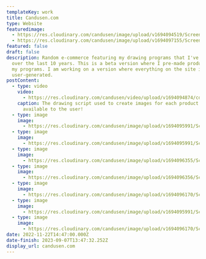 ```yaml
---
templateKey: work
title: Candusen.com
type: Website
featuredimage:
  - https://res.cloudinary.com/candusen/image/upload/v1694094519/Screenshot_2023-09-07_at_9.48.06_AM_njedwp.png
  - https://res.cloudinary.com/candusen/image/upload/v1694097155/Screenshot_2023-09-07_at_10.32.24_AM_ksquj2.png
featured: false
draft: false
description: Random e-commerce featuring my drawing programs that I've developed
  over the last 10 years. This is a beta version where I pre-made products using
  my programs. I am working on a version where everything on the site is
  user-generated.
postContent:
  - type: video
    video:
      - https://res.cloudinary.com/candusen/video/upload/v1694094874/cdc_vid_j7dwac.mp4
    caption: The drawing script used to create images for each product is made
      available to the user!
  - type: image
    image:
      - https://res.cloudinary.com/candusen/image/upload/v1694095991/Screenshot_2023-09-07_at_10.10.55_AM_nmknlc.png
  - type: image
    image:
      - https://res.cloudinary.com/candusen/image/upload/v1694095991/Screenshot_2023-09-07_at_10.12.14_AM_kiy0u8.png
  - type: image
    image:
      - https://res.cloudinary.com/candusen/image/upload/v1694096355/Screenshot_2023-09-07_at_10.17.19_AM_arta2m.png
  - type: image
    image:
      - https://res.cloudinary.com/candusen/image/upload/v1694096356/Screenshot_2023-09-07_at_10.19.03_AM_zefbrw.png
  - type: image
    image:
      - https://res.cloudinary.com/candusen/image/upload/v1694096170/Screenshot_2023-09-07_at_9.52.01_AM_sos6lq.png
  - type: image
    image:
      - https://res.cloudinary.com/candusen/image/upload/v1694095991/Screenshot_2023-09-07_at_10.11.30_AM_gjjphn.png
  - type: image
    image:
      - https://res.cloudinary.com/candusen/image/upload/v1694096170/Screenshot_2023-09-07_at_9.52.47_AM_ibqh9r.png
date: 2022-11-22T14:47:00.000Z
date-finish: 2023-09-07T13:47:32.252Z
display_url: candusen.com
---
```

